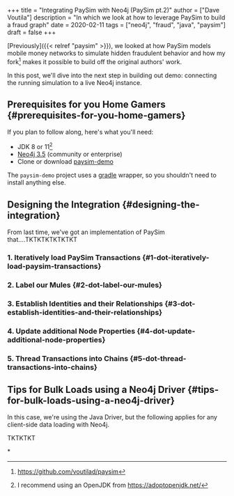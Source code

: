 +++
title = "Integrating PaySim with Neo4j (PaySim pt.2)"
author = ["Dave Voutila"]
description = "In which we look at how to leverage PaySim to build a fraud graph"
date = 2020-02-11
tags = ["neo4j", "fraud", "java", "paysim"]
draft = false
+++

[Previously]({{< relref "paysim" >}}), we looked at how PaySim models mobile money networks to
simulate hidden fraudulent behavior and how my fork[^fn:1] makes it
possible to build off the original authors' work.

In this post, we'll dive into the next step in building out demo:
connecting the running simulation to a live Neo4j instance.


## Prerequisites for you Home Gamers {#prerequisites-for-you-home-gamers}

If you plan to follow along, here's what you'll need:

-   JDK 8 or 11[^fn:2]
-   [Neo4j 3.5](https://neo4j.com/download) (community or enterprise)
-   Clone or download [paysim-demo](https://github.com/voutilad/paysim-demo)

The `paysim-demo` project uses a [gradle](https://gradle.org/) wrapper, so you shouldn't need
to install anything else.


## Designing the Integration {#designing-the-integration}

From last time, we've got an implementation of PaySim
that....TKTKTKTKTKTKT


### 1. Iteratively load PaySim Transactions {#1-dot-iteratively-load-paysim-transactions}


### 2. Label our Mules {#2-dot-label-our-mules}


### 3. Establish Identities and their Relationships {#3-dot-establish-identities-and-their-relationships}


### 4. Update additional Node Properties {#4-dot-update-additional-node-properties}


### 5. Thread Transactions into Chains {#5-dot-thread-transactions-into-chains}


## Tips for Bulk Loads using a Neo4j Driver {#tips-for-bulk-loads-using-a-neo4j-driver}

In this case, we're using the Java Driver, but the following applies
for any client-side data loading with Neo4j.

TKTKTKT

\*

[^fn:1]: <https://github.com/voutilad/paysim>
[^fn:2]: I recommend using an OpenJDK from <https://adoptopenjdk.net/>
